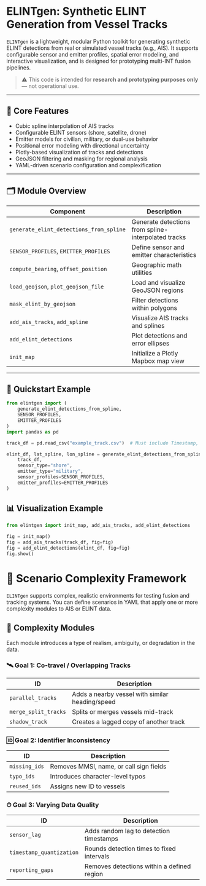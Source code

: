 # ELINTgen: Synthetic ELINT Generation from Vessel Tracks

`ELINTgen` is a lightweight, modular Python toolkit for generating synthetic ELINT detections from real or simulated vessel tracks (e.g., AIS). It supports configurable sensor and emitter profiles, spatial error modeling, and interactive visualization, and is designed for prototyping multi-INT fusion pipelines.

> ⚠️ This code is intended for **research and prototyping purposes only** — not operational use.

---

## 🔧 Core Features

- Cubic spline interpolation of AIS tracks
- Configurable ELINT sensors (shore, satellite, drone)
- Emitter models for civilian, military, or dual-use behavior
- Positional error modeling with directional uncertainty
- Plotly-based visualization of tracks and detections
- GeoJSON filtering and masking for regional analysis
- YAML-driven scenario configuration and complexification

---

## 🗂️ Module Overview

| Component | Description |
|----------|-------------|
| `generate_elint_detections_from_spline` | Generate detections from spline-interpolated tracks |
| `SENSOR_PROFILES`, `EMITTER_PROFILES`  | Define sensor and emitter characteristics |
| `compute_bearing`, `offset_position`   | Geographic math utilities |
| `load_geojson`, `plot_geojson_file`    | Load and visualize GeoJSON regions |
| `mask_elint_by_geojson`                | Filter detections within polygons |
| `add_ais_tracks`, `add_spline`         | Visualize AIS tracks and splines |
| `add_elint_detections`                 | Plot detections and error ellipses |
| `init_map`                             | Initialize a Plotly Mapbox map view |

---

## 🚀 Quickstart Example

```python
from elintgen import (
    generate_elint_detections_from_spline,
    SENSOR_PROFILES,
    EMITTER_PROFILES
)
import pandas as pd

track_df = pd.read_csv("example_track.csv")  # Must include Timestamp, Latitude, Longitude, TrackID

elint_df, lat_spline, lon_spline = generate_elint_detections_from_spline(
    track_df,
    sensor_type="shore",
    emitter_type="military",
    sensor_profiles=SENSOR_PROFILES,
    emitter_profiles=EMITTER_PROFILES
)
```

## 📊 Visualization Example

```python
from elintgen import init_map, add_ais_tracks, add_elint_detections

fig = init_map()
fig = add_ais_tracks(track_df, fig=fig)
fig = add_elint_detections(elint_df, fig=fig)
fig.show()
```

# 🔬 Scenario Complexity Framework

`ELINTgen` supports complex, realistic environments for testing fusion and tracking systems. You can define scenarios in YAML that apply one or more complexity modules to AIS or ELINT data.

## 🔧 Complexity Modules

Each module introduces a type of realism, ambiguity, or degradation in the data.

### 🛰 Goal 1: Co-travel / Overlapping Tracks

| ID                 | Description                                      |
|--------------------|--------------------------------------------------|
| `parallel_tracks`  | Adds a nearby vessel with similar heading/speed |
| `merge_split_tracks` | Splits or merges vessels mid-track             |
| `shadow_track`     | Creates a lagged copy of another track          |

### 🆔 Goal 2: Identifier Inconsistency

| ID             | Description                                |
|----------------|--------------------------------------------|
| `missing_ids`  | Removes MMSI, name, or call sign fields    |
| `typo_ids`     | Introduces character-level typos           |
| `reused_ids`   | Assigns new ID to vessels   |

### ⏱ Goal 3: Varying Data Quality

| ID                     | Description                                      |
|------------------------|--------------------------------------------------|
| `sensor_lag`           | Adds random lag to detection timestamps          |
| `timestamp_quantization` | Rounds detection times to fixed intervals     |
| `reporting_gaps`       | Removes detections within a defined region       |


